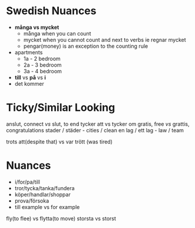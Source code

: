 # Swedish Nuances

- **många vs mycket**
  - många when you can count
  - mycket when you cannot count and next to verbs ie regnar mycket
  - pengar(money) is an exception to the counting rule
- apartments
  - 1a - 2 bedroom
  - 2a - 3 bedroom
  - 3a - 4 bedroom
- **till** vs **på** vs **i**
- det kommer



# Ticky/Similar Looking

anslut, connect _vs_ slut, to end
tycker att vs tycker om
gratis, free _vs_ grattis, congratulations
stader / städer - cities / clean
en lag / ett lag - law / team

trots att(despite that) vs var trött (was tired)



# Nuances

- i/for/pa/till
- tror/tycka/tanka/fundera
- köper/handlar/shoppar
- prova/försoka
- till example vs for example

fly(to flee) vs flytta(to move)
storsta vs storst